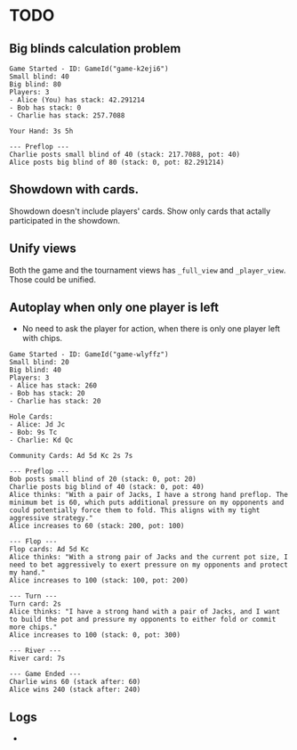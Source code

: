 # TODO

## Big blinds calculation problem

```
Game Started - ID: GameId("game-k2eji6")
Small blind: 40
Big blind: 80
Players: 3
- Alice (You) has stack: 42.291214
- Bob has stack: 0
- Charlie has stack: 257.7088

Your Hand: 3s 5h

--- Preflop ---
Charlie posts small blind of 40 (stack: 217.7088, pot: 40)
Alice posts big blind of 80 (stack: 0, pot: 82.291214)
```

## Showdown with cards.

Showdown doesn't include players' cards.
Show only cards that actally participated in the showdown.

## Unify views
Both the game and the tournament views has `_full_view` and `_player_view`. Those could be unified.

## Autoplay when only one player is left

- No need to ask the player for action, when there is only one player left with chips.

```
Game Started - ID: GameId("game-wlyffz")
Small blind: 20
Big blind: 40
Players: 3
- Alice has stack: 260
- Bob has stack: 20
- Charlie has stack: 20

Hole Cards:
- Alice: Jd Jc
- Bob: 9s Tc
- Charlie: Kd Qc

Community Cards: Ad 5d Kc 2s 7s

--- Preflop ---
Bob posts small blind of 20 (stack: 0, pot: 20)
Charlie posts big blind of 40 (stack: 0, pot: 40)
Alice thinks: "With a pair of Jacks, I have a strong hand preflop. The minimum bet is 60, which puts additional pressure on my opponents and could potentially force them to fold. This aligns with my tight aggressive strategy."
Alice increases to 60 (stack: 200, pot: 100)

--- Flop ---
Flop cards: Ad 5d Kc
Alice thinks: "With a strong pair of Jacks and the current pot size, I need to bet aggressively to exert pressure on my opponents and protect my hand."
Alice increases to 100 (stack: 100, pot: 200)

--- Turn ---
Turn card: 2s
Alice thinks: "I have a strong hand with a pair of Jacks, and I want to build the pot and pressure my opponents to either fold or commit more chips."
Alice increases to 100 (stack: 0, pot: 300)

--- River ---
River card: 7s

--- Game Ended ---
Charlie wins 60 (stack after: 60)
Alice wins 240 (stack after: 240)
```

## Logs

- 